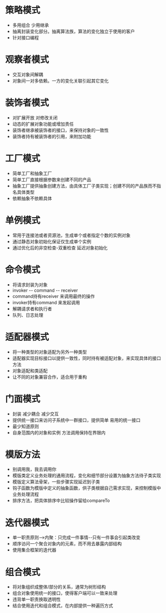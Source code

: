 # 策略模式
* 多用组合 少用继承
* 抽离封装变化部分。抽离算法族，算法的变化独立于使用的客户
* 针对接口编程

# 观察者模式
* 交互对象间解耦
* 对象间一对多依赖。一方的变化关联引起其它变化

# 装饰者模式
* 对扩展开放 对修改关闭
* 动态的扩展对象功能或增加责任
* 装饰者继承被装饰者的接口，来保持对象的一致性
* 装饰者持有被装饰者的引用，来附加功能

# 工厂模式
* 简单工厂和抽象工厂
* 简单工厂直接根据参数来创建不同的产品
* 抽象工厂提供抽象创建方法，由具体工厂子类实现；创建不同的产品族而不指名具体类型
* 依赖抽象不依赖具体

# 单例模式
* 常用于连接池或者资源池，生成单个或者指定个数的实例对象
* 通过静态对象初始化保证仅生成单个实例
* 通过优化后的非空检查-双重检查 延迟对象初始化

# 命令模式
* 将请求封装为对象
* invoker -- command -- receiver
* command持有receiver 来调用最终的操作
* invoker持有command 来发起调用
* 解耦请求者和执行者
* 队列、日志处理

# 适配器模式
* 将一种类型的对象适配为另外一种类型
* 适配器实现目标接口以提供一致性，同时持有被适配对象，来实现具体的接口方法
* 对象适配和类适配
* 让不同的对象兼容合作，适合用于重构

# 门面模式
* 封装 减少耦合 减少交互
* 提供统一接口来访问子系统中一群接口，提供简单 易用的统一接口
* 最少知道原则
* 自身范围内的对象和实例 方法调用保持在界限内

# 模版方法
* 别调用我，我去调用你
* 模版类定义业务处理的通用流程，变化和细节部分设置为抽象方法待子类实现
* 模版定义算法骨架，一些步骤实现延迟到子类
* 钩子函数为模版中定义的抽象函数，供子类根据自己需求实现，来控制模版中业务处理流程
* 排序方法，把具体排序中比较操作留给compareTo

# 迭代器模式
* 单一职责原则-->内聚：只完成一件事情--只有一件事会引起类改变
* 顺序访问一个聚合对象内的元素，而不用去暴露内部结构
* 使用集合框架的迭代器

# 组合模式
* 将对象组织成整体/部分的关系，通常为树形结构
* 组合对象使用统一的接口，使得客户端可以一致来处理
* 违背单一职责换取透明性
* 结合使用迭代和组合模式，在内部提供一种遍历方式